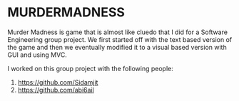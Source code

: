 # MURDERMADNESS

Murder Madness is game that is almost like cluedo that I did for a Software Engineering group project. We first started off with the text based version of the game 
and then we eventually modified it to a visual based version with GUI and using MVC. 

I worked on this group project with the following people:
1) https://github.com/Sidamjit
2) https://github.com/abi6ail
